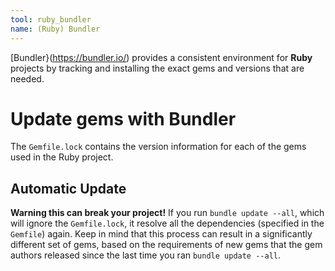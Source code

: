 ```yaml
---
tool: ruby_bundler
name: (Ruby) Bundler
--- 
```


[Bundler}(https://bundler.io/) provides a consistent environment for **Ruby** projects by tracking and installing the exact gems and versions that are needed.

# Update gems with Bundler

The `Gemfile.lock` contains the version information for each of the gems used in the Ruby project.

## Automatic Update
**Warning this can break your project!**
If you run `bundle update --all`, which will ignore the `Gemfile.lock`, it resolve all the dependencies (specified in the `Gemfile`) again. Keep in mind that this process can result in a significantly different set of gems, based on the requirements of new gems that the gem authors released since the last time you ran `bundle update --all`.

